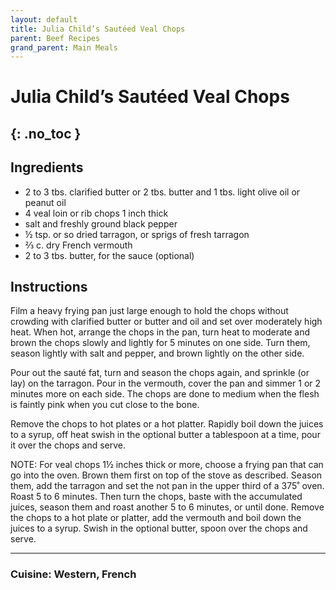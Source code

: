```yaml
---
layout: default
title: Julia Child’s Sautéed Veal Chops
parent: Beef Recipes
grand_parent: Main Meals
---
```


# Julia Child’s Sautéed Veal Chops
{: .no_toc }
---

## Ingredients
<ul>
	<li>2 to 3 tbs. clarified butter or 2 tbs. butter and 1 tbs. light olive oil or peanut oil</li>
	<li>4 veal loin or rib chops 1 inch thick</li>
	<li>salt and freshly ground black pepper</li>
	<li>½ tsp. or so dried tarragon, or sprigs of fresh tarragon</li>
	<li>⅔ c. dry French vermouth</li>
	<li>2 to 3 tbs. butter, for the sauce (optional)</li>
</ul>

## Instructions
Film a heavy frying pan just large enough to hold the chops without crowding with clarified butter or butter and oil and set over moderately high heat. When hot, arrange the chops in the pan, turn heat to moderate and brown the chops slowly and lightly for 5 minutes on one side. Turn them, season lightly with salt and pepper, and brown lightly on the other side.

Pour out the sauté fat, turn and season the chops again, and sprinkle (or lay) on the tarragon. Pour in the vermouth, cover the pan and simmer 1 or 2 minutes more on each side. The chops are done to medium when the flesh is faintly pink when you cut close to the bone.

Remove the chops to hot plates or a hot platter. Rapidly boil down the juices to a syrup, off heat swish in the optional butter a tablespoon at a time, pour it over the chops and serve.

NOTE: For veal chops 1½ inches thick or more, choose a frying pan that can go into the oven. Brown them first on top of the stove as described. Season them, add the tarragon and set the not pan in the upper third of a 375˚ oven. Roast 5 to 6 minutes. Then turn the chops, baste with the accumulated juices, season them and roast another 5 to 6 minutes, or until done. Remove the chops to a hot plate or platter, add the vermouth and boil down the juices to a syrup. Swish in the optional butter, spoon over the chops and serve.


--- 

### Cuisine: Western, French